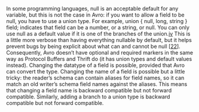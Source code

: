 
In some programming languages, null is an acceptable default for any variable, but this is not the
case in Avro: if you want to allow a field to be null, you have to use a union type. For example,
union { null, long, string } field; indicates that field can be a number, or a string, or null.
You can only use null as a default value if it is one of the branches of the
union.[iv](ch04.html#idm140605776974416) This is a little more verbose than having
everything nullable by default, but it helps prevent bugs by being explicit about what can and
cannot be null [[22](ch04.html#Hoare2009vv)]. Consequently, Avro doesn’t have optional and required markers in the same way as Protocol
Buffers and Thrift do (it has union types and default values instead). Changing the datatype of a field is possible, provided that Avro can convert the type. Changing the
name of a field is possible but a little tricky: the reader’s schema can contain aliases for field
names, so it can match an old writer’s schema field names against the aliases. This means that
changing a field name is backward compatible but not forward compatible. Similarly, adding a branch
to a union type is backward compatible but not forward compatible.